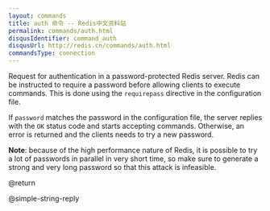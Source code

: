 ```yaml
---
layout: commands
title: auth 命令 -- Redis中文资料站
permalink: commands/auth.html
disqusIdentifier: command_auth
disqusUrl: http://redis.cn/commands/auth.html
commandsType: connection
---
```


Request for authentication in a password-protected Redis server.
Redis can be instructed to require a password before allowing clients to execute
commands.
This is done using the `requirepass` directive in the configuration file.

If `password` matches the password in the configuration file, the server replies
with the `OK` status code and starts accepting commands.
Otherwise, an error is returned and the clients needs to try a new password.

**Note**: because of the high performance nature of Redis, it is possible to try
a lot of passwords in parallel in very short time, so make sure to generate a
strong and very long password so that this attack is infeasible.

@return

@simple-string-reply
